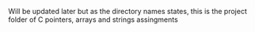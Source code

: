 Will be updated later but as the directory names states, this is the project folder of C pointers, arrays and strings assingments